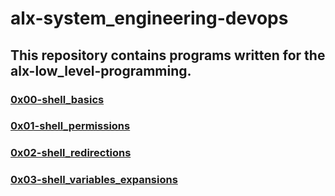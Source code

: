 # alx-system_engineering-devops

## This repository contains programs written for the alx-low_level-programming.

### [0x00-shell_basics](0x00-shell_basics)
### [0x01-shell_permissions](0x01-shell_permissions)
### [0x02-shell_redirections](0x02-shell_redirections)
### [0x03-shell_variables_expansions](0x03-shell_variables_expansions)
